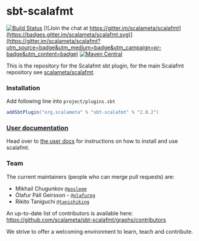 # sbt-scalafmt
[![Build Status](https://travis-ci.org/scalameta/sbt-scalafmt.svg?branch=master)](https://travis-ci.org/scalameta/sbt-scalafmt)
[![Join the chat at https://gitter.im/scalameta/scalafmt](https://badges.gitter.im/scalameta/scalafmt.svg)](https://gitter.im/scalameta/scalafmt?utm_source=badge&utm_medium=badge&utm_campaign=pr-badge&utm_content=badge)
[![Maven Central](https://maven-badges.herokuapp.com/maven-central/org.scalameta/sbt-scalafmt/badge.svg?kill_cache=1)](https://search.maven.org/artifact/org.scalameta/sbt-scalafmt/)

This is the repository for the Scalafmt sbt plugin, for the main Scalafmt
repository see [scalameta/scalafmt](https://github.com/scalameta/scalafmt/).

### Installation

Add following line into `project/plugins.sbt`
```sbt
addSbtPlugin("org.scalameta" % "sbt-scalafmt" % "2.0.2")
```

### [User documentation](https://scalameta.org/scalafmt/)
Head over to [the user docs](https://scalameta.org/scalafmt/docs/installation.html#sbt) for instructions on how to install and use scalafmt.

### Team
The current maintainers (people who can merge pull requests) are:

* Mikhail Chugunkov [`@poslegm`](https://github.com/poslegm)
* Ólafur Páll Geirsson - [`@olafurpg`](https://github.com/olafurpg)
* Rikito Taniguchi [`@tanishiking`](https://github.com/tanishiking)

An up-to-date list of contributors is available here: https://github.com/scalameta/sbt-scalafmt/graphs/contributors

We strive to offer a welcoming environment to learn, teach and contribute.

